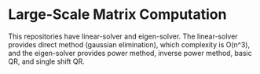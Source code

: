 # Large-Scale Matrix Computation

This repositories have linear-solver and eigen-solver. The linear-solver provides direct method (gaussian elimination), which complexity is O(n^3), and the eigen-solver provides power method, inverse power method, basic QR, and single shift QR. 
